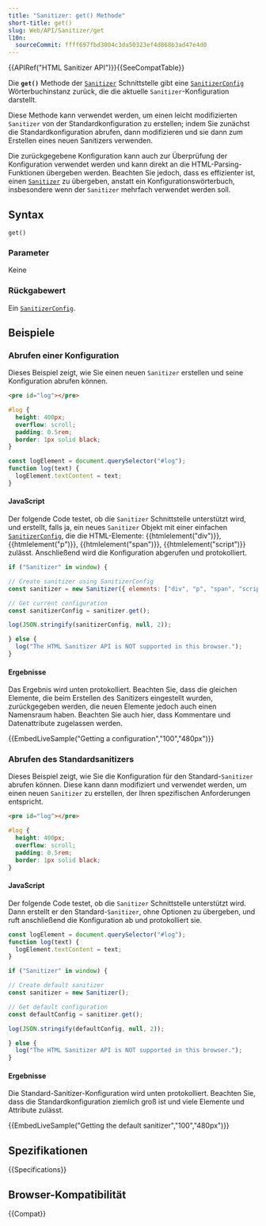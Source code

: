 ```yaml
---
title: "Sanitizer: get() Methode"
short-title: get()
slug: Web/API/Sanitizer/get
l10n:
  sourceCommit: ffff697fbd3004c3da50323ef4d868b3ad47e4d0
---
```


{{APIRef("HTML Sanitizer API")}}{{SeeCompatTable}}

Die **`get()`** Methode der [`Sanitizer`](/de/docs/Web/API/Sanitizer) Schnittstelle gibt eine [`SanitizerConfig`](/de/docs/Web/API/SanitizerConfig) Wörterbuchinstanz zurück, die die aktuelle `Sanitizer`-Konfiguration darstellt.

Diese Methode kann verwendet werden, um einen leicht modifizierten `Sanitizer` von der Standardkonfiguration zu erstellen; indem Sie zunächst die Standardkonfiguration abrufen, dann modifizieren und sie dann zum Erstellen eines neuen Sanitizers verwenden.

Die zurückgegebene Konfiguration kann auch zur Überprüfung der Konfiguration verwendet werden und kann direkt an die HTML-Parsing-Funktionen übergeben werden. Beachten Sie jedoch, dass es effizienter ist, einen [`Sanitizer`](/de/docs/Web/API/Sanitizer) zu übergeben, anstatt ein Konfigurationswörterbuch, insbesondere wenn der `Sanitizer` mehrfach verwendet werden soll.

## Syntax

```js-nolint
get()
```

### Parameter

Keine

### Rückgabewert

Ein [`SanitizerConfig`](/de/docs/Web/API/SanitizerConfig).

## Beispiele

### Abrufen einer Konfiguration

Dieses Beispiel zeigt, wie Sie einen neuen `Sanitizer` erstellen und seine Konfiguration abrufen können.

```html hidden
<pre id="log"></pre>
```

```css hidden
#log {
  height: 400px;
  overflow: scroll;
  padding: 0.5rem;
  border: 1px solid black;
}
```

```js hidden
const logElement = document.querySelector("#log");
function log(text) {
  logElement.textContent = text;
}
```

#### JavaScript

Der folgende Code testet, ob die `Sanitizer` Schnittstelle unterstützt wird, und erstellt, falls ja, ein neues `Sanitizer` Objekt mit einer einfachen [`SanitizerConfig`](/de/docs/Web/API/SanitizerConfig), die die HTML-Elemente: {{htmlelement("div")}}, {{htmlelement("p")}}, {{htmlelement("span")}}, {{htmlelement("script")}} zulässt.
Anschließend wird die Konfiguration abgerufen und protokolliert.

```js hidden
if ("Sanitizer" in window) {
```

```js
// Create sanitizer using SanitizerConfig
const sanitizer = new Sanitizer({ elements: ["div", "p", "span", "script"] });

// Get current configuration
const sanitizerConfig = sanitizer.get();

log(JSON.stringify(sanitizerConfig, null, 2));
```

```js hidden
} else {
  log("The HTML Sanitizer API is NOT supported in this browser.");
}
```

#### Ergebnisse

Das Ergebnis wird unten protokolliert.
Beachten Sie, dass die gleichen Elemente, die beim Erstellen des Sanitizers eingestellt wurden, zurückgegeben werden, die neuen Elemente jedoch auch einen Namensraum haben.
Beachten Sie auch hier, dass Kommentare und Datenattribute zugelassen werden.

{{EmbedLiveSample("Getting a configuration","100","480px")}}

### Abrufen des Standardsanitizers

Dieses Beispiel zeigt, wie Sie die Konfiguration für den Standard-`Sanitizer` abrufen können.
Diese kann dann modifiziert und verwendet werden, um einen neuen `Sanitizer` zu erstellen, der Ihren spezifischen Anforderungen entspricht.

```html hidden
<pre id="log"></pre>
```

```css hidden
#log {
  height: 400px;
  overflow: scroll;
  padding: 0.5rem;
  border: 1px solid black;
}
```

#### JavaScript

Der folgende Code testet, ob die `Sanitizer` Schnittstelle unterstützt wird.
Dann erstellt er den Standard-`Sanitizer`, ohne Optionen zu übergeben, und ruft anschließend die Konfiguration ab und protokolliert sie.

```js hidden
const logElement = document.querySelector("#log");
function log(text) {
  logElement.textContent = text;
}
```

```js hidden
if ("Sanitizer" in window) {
```

```js
// Create default sanitizer
const sanitizer = new Sanitizer();

// Get default configuration
const defaultConfig = sanitizer.get();

log(JSON.stringify(defaultConfig, null, 2));
```

```js hidden
} else {
  log("The HTML Sanitizer API is NOT supported in this browser.");
}
```

#### Ergebnisse

Die Standard-Sanitizer-Konfiguration wird unten protokolliert.
Beachten Sie, dass die Standardkonfiguration ziemlich groß ist und viele Elemente und Attribute zulässt.

{{EmbedLiveSample("Getting the default sanitizer","100","480px")}}

## Spezifikationen

{{Specifications}}

## Browser-Kompatibilität

{{Compat}}
